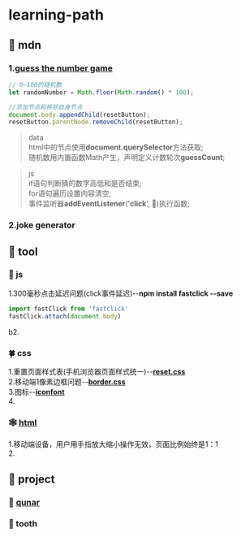 # learning-path
## 🏫 mdn
### 1.[guess the number game](https://github.com/gulu486/learning-path/tree/master/web/mdn/guess%20the%20number%20game)
```javascript
// 0~100的随机数
let randomNumber = Math.floor(Math.random() * 100);

//添加节点和移除自身节点
document.body.appendChild(resetButton);
resetButton.parentNode.removeChild(resetButton);
```
>data\
html中的节点使用**document.querySelector**方法获取;\
随机数用内置函数Math产生，声明定义计数轮次**guessCount**;

>js\
if语句判断猜的数字高低和是否结束;\
for语句遍历设置内容清空;\
事件监听器**addEventListener**('**click**', 🎐)执行函数;

### 2.joke generator
##  🔧 tool
### 🎺 js
1.300毫秒点击延迟问题(click事件延迟)--**npm install fastclick --save**
```javascript
import fastClick from 'fastclick'
fastClick.attach(document.body)
```
b2.
### 🍀 css
1.重置页面样式表(手机浏览器页面样式统一)--**[reset.css](https://github.com/gulu486/learning-path/blob/master/web/tool/src/reset.css)**\
2.移动端1像素边框问题--**[border.css](https://github.com/gulu486/learning-path/blob/master/web/tool/src/border.css)**\
3.图标--**[iconfont](https://www.iconfont.cn/)**\
4.
### 🕸 [html](https://github.com/gulu486/learning-path/blob/master/web/tool/tool.html)
1.移动端设备，用户用手指放大缩小操作无效，页面比例始终是1：1\
2.
## 🎈 project
### 📃 [qunar](https://github.com/gulu486/learning-path/tree/master/project/qunar)
### 📃 tooth